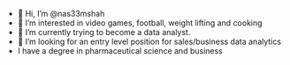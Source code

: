- 👋 Hi, I’m @nas33mshah
- 👀 I’m interested in video games, football, weight lifting and cooking
- 🌱 I’m currently trying to become a data analyst. 
- 💞️ I’m looking for an entry level position for sales/business data analytics
- I have a degree in pharmaceutical science and business

<!---
nas33mshah/nas33mshah is a ✨ special ✨ repository because its `README.md` (this file) appears on your GitHub profile.
You can click the Preview link to take a look at your changes.
--->

